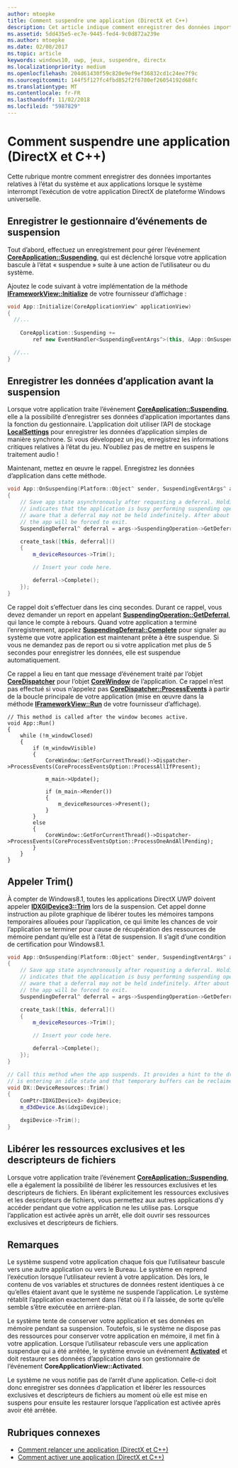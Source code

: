 ```yaml
---
author: mtoepke
title: Comment suspendre une application (DirectX et C++)
description: Cet article indique comment enregistrer des données importantes relatives à l’état du système et aux applications lorsque le système suspend votre application DirectX de plateforme Windows universelle (UWP).
ms.assetid: 5dd435e5-ec7e-9445-fed4-9c0d872a239e
ms.author: mtoepke
ms.date: 02/08/2017
ms.topic: article
keywords: windows10, uwp, jeux, suspendre, directx
ms.localizationpriority: medium
ms.openlocfilehash: 204d61430f59c820e9ef9ef36832cd1c24ee7f9c
ms.sourcegitcommit: 144f5f127fc4fbd852f2f6780ef26054192d68fc
ms.translationtype: MT
ms.contentlocale: fr-FR
ms.lasthandoff: 11/02/2018
ms.locfileid: "5987829"
---
```

# <a name="how-to-suspend-an-app-directx-and-c"></a>Comment suspendre une application (DirectX et C++)



Cette rubrique montre comment enregistrer des données importantes relatives à l’état du système et aux applications lorsque le système interrompt l’exécution de votre application DirectX de plateforme Windows universelle.

## <a name="register-the-suspending-event-handler"></a>Enregistrer le gestionnaire d’événements de suspension


Tout d’abord, effectuez un enregistrement pour gérer l’événement [**CoreApplication::Suspending**](https://msdn.microsoft.com/library/windows/apps/br205860), qui est déclenché lorsque votre application bascule à l’état « suspendue » suite à une action de l’utilisateur ou du système.

Ajoutez le code suivant à votre implémentation de la méthode [**IFrameworkView::Initialize**](https://msdn.microsoft.com/library/windows/apps/hh700495) de votre fournisseur d’affichage :

```cpp
void App::Initialize(CoreApplicationView^ applicationView)
{
  //...
  
    CoreApplication::Suspending +=
        ref new EventHandler<SuspendingEventArgs^>(this, &App::OnSuspending);

  //...
}
```

## <a name="save-any-app-data-before-suspending"></a>Enregistrer les données d’application avant la suspension


Lorsque votre application traite l’événement [**CoreApplication::Suspending**](https://msdn.microsoft.com/library/windows/apps/br205860), elle a la possibilité d’enregistrer ses données d’application importantes dans la fonction du gestionnaire. L’application doit utiliser l’API de stockage [**LocalSettings**](https://msdn.microsoft.com/library/windows/apps/br241622) pour enregistrer les données d’application simples de manière synchrone. Si vous développez un jeu, enregistrez les informations critiques relatives à l’état du jeu. N’oubliez pas de mettre en suspens le traitement audio !

Maintenant, mettez en œuvre le rappel. Enregistrez les données d’application dans cette méthode.

```cpp
void App::OnSuspending(Platform::Object^ sender, SuspendingEventArgs^ args)
{
    // Save app state asynchronously after requesting a deferral. Holding a deferral
    // indicates that the application is busy performing suspending operations. Be
    // aware that a deferral may not be held indefinitely. After about five seconds,
    // the app will be forced to exit.
    SuspendingDeferral^ deferral = args->SuspendingOperation->GetDeferral();

    create_task([this, deferral]()
    {
        m_deviceResources->Trim();

        // Insert your code here.

        deferral->Complete();
    });
}
```

Ce rappel doit s’effectuer dans les cinq secondes. Durant ce rappel, vous devez demander un report en appelant [**SuspendingOperation::GetDeferral**](https://msdn.microsoft.com/library/windows/apps/br224690), qui lance le compte à rebours. Quand votre application a terminé l’enregistrement, appelez [**SuspendingDeferral::Complete**](https://msdn.microsoft.com/library/windows/apps/br224685) pour signaler au système que votre application est maintenant prête à être suspendue. Si vous ne demandez pas de report ou si votre application met plus de 5 secondes pour enregistrer les données, elle est suspendue automatiquement.

Ce rappel a lieu en tant que message d’événement traité par l’objet [**CoreDispatcher**](https://msdn.microsoft.com/library/windows/apps/br208211) pour l’objet [**CoreWindow**](https://msdn.microsoft.com/library/windows/apps/br208225) de l’application. Ce rappel n’est pas effectué si vous n’appelez pas [**CoreDispatcher::ProcessEvents**](https://msdn.microsoft.com/library/windows/apps/br208215) à partir de la boucle principale de votre application (mise en œuvre dans la méthode [**IFrameworkView::Run**](https://msdn.microsoft.com/library/windows/apps/hh700505) de votre fournisseur d’affichage).

``` syntax
// This method is called after the window becomes active.
void App::Run()
{
    while (!m_windowClosed)
    {
        if (m_windowVisible)
        {
            CoreWindow::GetForCurrentThread()->Dispatcher->ProcessEvents(CoreProcessEventsOption::ProcessAllIfPresent);

            m_main->Update();

            if (m_main->Render())
            {
                m_deviceResources->Present();
            }
        }
        else
        {
            CoreWindow::GetForCurrentThread()->Dispatcher->ProcessEvents(CoreProcessEventsOption::ProcessOneAndAllPending);
        }
    }
}
```

## <a name="call-trim"></a>Appeler Trim()


À compter de Windows8.1, toutes les applications DirectX UWP doivent appeler [**IDXGIDevice3::Trim**](https://msdn.microsoft.com/library/windows/desktop/dn280346) lors de la suspension. Cet appel donne instruction au pilote graphique de libérer toutes les mémoires tampons temporaires allouées pour l’application, ce qui limite les chances de voir l’application se terminer pour cause de récupération des ressources de mémoire pendant qu’elle est à l’état de suspension. Il s’agit d’une condition de certification pour Windows8.1.

```cpp
void App::OnSuspending(Platform::Object^ sender, SuspendingEventArgs^ args)
{
    // Save app state asynchronously after requesting a deferral. Holding a deferral
    // indicates that the application is busy performing suspending operations. Be
    // aware that a deferral may not be held indefinitely. After about five seconds,
    // the app will be forced to exit.
    SuspendingDeferral^ deferral = args->SuspendingOperation->GetDeferral();

    create_task([this, deferral]()
    {
        m_deviceResources->Trim();

        // Insert your code here.

        deferral->Complete();
    });
}

// Call this method when the app suspends. It provides a hint to the driver that the app 
// is entering an idle state and that temporary buffers can be reclaimed for use by other apps.
void DX::DeviceResources::Trim()
{
    ComPtr<IDXGIDevice3> dxgiDevice;
    m_d3dDevice.As(&dxgiDevice);

    dxgiDevice->Trim();
}
```

## <a name="release-any-exclusive-resources-and-file-handles"></a>Libérer les ressources exclusives et les descripteurs de fichiers


Lorsque votre application traite l’événement [**CoreApplication::Suspending**](https://msdn.microsoft.com/library/windows/apps/br205860), elle a également la possibilité de libérer les ressources exclusives et les descripteurs de fichiers. En libérant explicitement les ressources exclusives et les descripteurs de fichiers, vous permettez aux autres applications d’y accéder pendant que votre application ne les utilise pas. Lorsque l’application est activée après un arrêt, elle doit ouvrir ses ressources exclusives et descripteurs de fichiers.

## <a name="remarks"></a>Remarques


Le système suspend votre application chaque fois que l’utilisateur bascule vers une autre application ou vers le Bureau. Le système en reprend l’exécution lorsque l’utilisateur revient à votre application. Dès lors, le contenu de vos variables et structures de données restent identiques à ce qu’elles étaient avant que le système ne suspende l’application. Le système rétablit l’application exactement dans l’état où il l’a laissée, de sorte qu’elle semble s’être exécutée en arrière-plan.

Le système tente de conserver votre application et ses données en mémoire pendant sa suspension. Toutefois, si le système ne dispose pas des ressources pour conserver votre application en mémoire, il met fin à votre application. Lorsque l’utilisateur rebascule vers une application suspendue qui a été arrêtée, le système envoie un événement [**Activated**](https://msdn.microsoft.com/library/windows/apps/br225018) et doit restaurer ses données d’application dans son gestionnaire de l’événement **CoreApplicationView::Activated**.

Le système ne vous notifie pas de l’arrêt d’une application. Celle-ci doit donc enregistrer ses données d’application et libérer les ressources exclusives et descripteurs de fichiers au moment où elle est mise en suspens pour ensuite les restaurer lorsque l’application est activée après avoir été arrêtée.

## <a name="related-topics"></a>Rubriques connexes

* [Comment relancer une application (DirectX et C++)](how-to-resume-an-app-directx-and-cpp.md)
* [Comment activer une application (DirectX et C++)](how-to-activate-an-app-directx-and-cpp.md)

 

 




